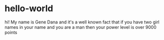 # hello-world
hi!
My name is Gene Dana and it's a well known fact that if you have two girl names in your name and you are a man
then your power level is over 9000 points
